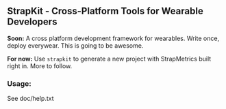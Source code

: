 StrapKit - Cross-Platform Tools for Wearable Developers
----
**Soon:** A cross platform development framework for wearables. Write once, deploy everywear. This is going to be awesome.

**For now:** Use ```strapkit``` to generate a new project with StrapMetrics built right in. More to follow.

### Usage:

See doc/help.txt